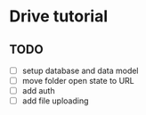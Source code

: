 # Drive tutorial

## TODO

- [ ] setup database and data model
- [ ] move folder open state to URL
- [ ] add auth
- [ ] add file uploading
